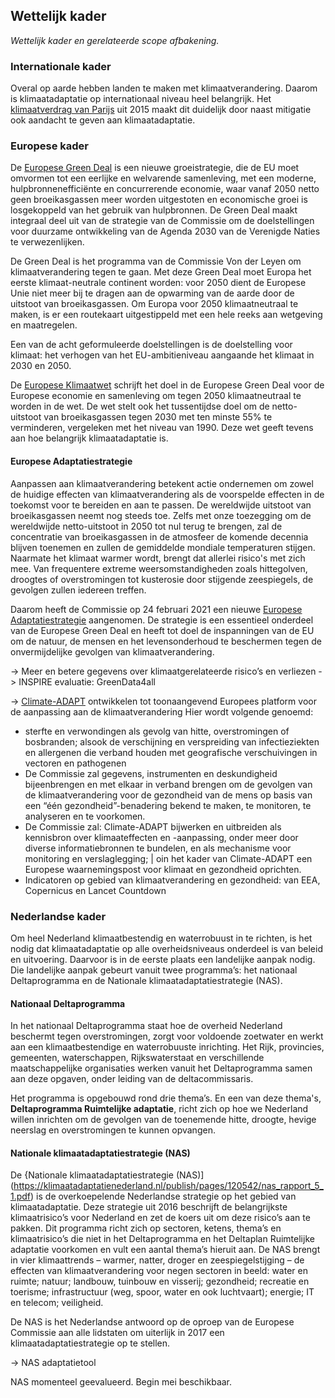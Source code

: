 ## Wettelijk kader

*Wettelijk kader en gerelateerde scope afbakening.*

### Internationale kader
Overal op aarde hebben landen te maken met klimaatverandering. Daarom is klimaatadaptatie op internationaal niveau heel belangrijk. Het [klimaatverdrag van Parijs](https://wetten.overheid.nl/BWBV0006603/2017-08-27#Verdrag_2) uit 2015 maakt dit duidelijk door naast mitigatie ook aandacht te geven aan klimaatadaptatie. 

### Europese  kader
De [Europese Green Deal](https://ec.europa.eu/info/strategy/priorities-2019-2024/european-green-deal_nl) is een nieuwe groeistrategie, die de EU moet omvormen tot een eerlijke en welvarende samenleving, met een moderne, hulpbronnenefficiënte en concurrerende economie, waar vanaf 2050 netto geen broeikasgassen meer worden uitgestoten en economische groei is losgekoppeld van het gebruik van hulpbronnen. De Green Deal maakt integraal deel uit van de strategie van de Commissie om de doelstellingen voor duurzame ontwikkeling van de Agenda 2030 van de Verenigde Naties te verwezenlijken.

De Green Deal is het programma van de Commissie Von der Leyen om klimaatverandering tegen te gaan. Met deze Green Deal moet Europa het eerste klimaat-neutrale continent worden: voor 2050 dient de Europese Unie niet meer bij te dragen aan de opwarming van de aarde door de uitstoot van broeikasgassen. Om Europa voor 2050 klimaatneutraal te maken, is er een routekaart uitgestippeld met een hele reeks aan wetgeving en maatregelen.

Een van de acht geformuleerde doelstellingen is de doelstelling voor klimaat: het verhogen van het EU-ambitieniveau aangaande het klimaat in 2030 en 2050.

De [Europese Klimaatwet](https://ec.europa.eu/clima/policies/eu-climate-action/law_nl) schrijft het doel in de Europese Green Deal voor de Europese economie en samenleving om tegen 2050 klimaatneutraal te worden in de wet. De wet stelt ook het tussentijdse doel om de netto-uitstoot van broeikasgassen tegen 2030 met ten minste 55% te verminderen, vergeleken met het niveau van 1990. Deze wet geeft tevens aan hoe belangrijk klimaatadaptatie is.  

#### Europese Adaptatiestrategie 
Aanpassen aan klimaatverandering betekent actie ondernemen om zowel de huidige effecten van klimaatverandering als de voorspelde effecten in de toekomst voor te bereiden en aan te passen. De wereldwijde uitstoot van broeikasgassen neemt nog steeds toe. Zelfs met onze toezegging om de wereldwijde netto-uitstoot in 2050 tot nul terug te brengen, zal de concentratie van broeikasgassen in de atmosfeer de komende decennia blijven toenemen en zullen de gemiddelde mondiale temperaturen stijgen. Naarmate het klimaat warmer wordt, brengt dat allerlei risico's met zich mee. Van frequentere extreme weersomstandigheden zoals hittegolven, droogtes of overstromingen tot kusterosie door stijgende zeespiegels, de gevolgen zullen iedereen treffen.

Daarom heeft de Commissie op 24 februari 2021 een nieuwe [Europese Adaptatiestrategie](https://ec.europa.eu/clima/eu-action/adaptation-climate-change_en) aangenomen. De strategie is een essentieel onderdeel van de Europese Green Deal en heeft tot doel de inspanningen van de EU om de natuur, de mensen en het levensonderhoud te beschermen tegen de onvermijdelijke gevolgen van klimaatverandering.

-> Meer en betere gegevens over klimaatgerelateerde risico’s en verliezen -> INSPIRE evaluatie: GreenData4all

-> [Climate-ADAPT](https://climate-adapt.eea.europa.eu/) ontwikkelen tot toonaangevend Europees platform voor de aanpassing aan de klimaatverandering
Hier wordt volgende genoemd: 
- sterfte en verwondingen als gevolg van hitte, overstromingen of bosbranden; alsook de verschijning en verspreiding van infectieziekten en allergenen die verband houden met geografische verschuivingen in vectoren en pathogenen
- De Commissie zal gegevens, instrumenten en deskundigheid bijeenbrengen en met elkaar in verband brengen om de gevolgen van de klimaatverandering voor de gezondheid van de mens op basis van een “één gezondheid”-benadering bekend te maken, te monitoren, te analyseren en te voorkomen.
- De Commissie zal: Climate-ADAPT bijwerken en uitbreiden als kennisbron over klimaateffecten en -aanpassing, onder meer door diverse informatiebronnen te bundelen, en als mechanisme voor monitoring en verslaglegging; | oin het kader van Climate-ADAPT een Europese waarnemingspost voor klimaat en gezondheid oprichten.
- Indicatoren op gebied van klimaatverandering en gezondheid: van EEA, Copernicus en Lancet Countdown

### Nederlandse kader
Om heel Nederland klimaatbestendig en waterrobuust in te richten, is het nodig dat klimaatadaptatie op alle overheidsniveaus onderdeel is van beleid en uitvoering. Daarvoor is in de eerste plaats een landelijke aanpak nodig. Die landelijke aanpak gebeurt vanuit twee programma’s: het nationaal Deltaprogramma en de Nationale klimaatadaptatiestrategie (NAS).

#### Nationaal Deltaprogramma 
In het nationaal Deltaprogramma staat hoe de overheid Nederland beschermt tegen overstromingen, zorgt voor voldoende zoetwater en werkt aan een klimaatbestendige en waterrobuuste inrichting. Het Rijk, provincies, gemeenten, waterschappen, Rijkswaterstaat en verschillende maatschappelijke organisaties werken vanuit het Deltaprogramma samen aan deze opgaven, onder leiding van de deltacommissaris. 

Het programma is opgebouwd rond drie thema’s. En een van deze thema's, **Deltaprogramma Ruimtelijke adaptatie**, richt zich op hoe we Nederland willen inrichten om de gevolgen van de toenemende hitte, droogte, hevige neerslag en overstromingen te kunnen opvangen.


#### Nationale klimaatadaptatiestrategie (NAS)
De {Nationale klimaatadaptatiestrategie (NAS)](https://klimaatadaptatienederland.nl/publish/pages/120542/nas_rapport_5_1.pdf) is de overkoepelende Nederlandse strategie op het gebied van klimaatadaptatie. Deze strategie uit 2016 beschrijft de belangrijkste klimaatrisico’s voor Nederland en zet de koers uit om deze risico’s aan te pakken. Dit programma richt zich op sectoren, ketens, thema’s en klimaatrisico’s die niet in het Deltaprogramma en het Deltaplan Ruimtelijke adaptatie voorkomen en vult een aantal thema’s hieruit aan. De NAS brengt in vier klimaattrends – warmer, natter, droger en zeespiegelstijging – de effecten van klimaatverandering voor negen sectoren in beeld: water en ruimte; natuur; landbouw, tuinbouw en visserij; gezondheid; recreatie en toerisme; infrastructuur (weg, spoor, water
en ook luchtvaart); energie; IT en telecom; veiligheid.

De NAS is het Nederlandse antwoord op de oproep van de Europese Commissie aan alle lidstaten om uiterlijk in 2017 een klimaatadaptatiestrategie op te stellen. 

-> NAS adaptatietool

NAS momenteel geevalueerd. Begin mei beschikbaar.







